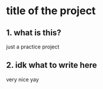 # title of the project 

## 1. what is this?
just a practice project

## 2. idk what to write here
very nice yay
